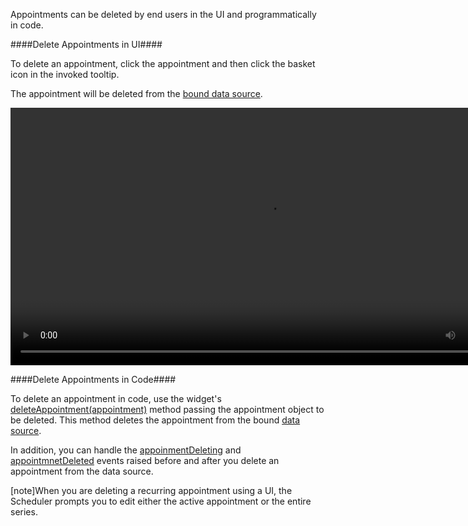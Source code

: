 Appointments can be deleted by end users in the UI and programmatically in code.

####Delete Appointments in UI####

To delete an appointment, click the appointment and then click the basket icon in the invoked tooltip. 

The appointment will be deleted from the [bound data source](/concepts/10%20UI%20Widgets/72%20Scheduler/20%20Appointments/010%20Provide%20a%20Data%20Source.md '/Documentation/Guide/UI_Widgets/Scheduler/Appointments/#Provide_a_Data_Source').

<div>
    <video width="824px" controls="yes">
        <source src="/Content/images/doc/16_1/UiWidgets/DeleteAppointment.mp4" type="video/mp4">
    </video>
</div>

####Delete Appointments in Code####

To delete an appointment in code, use the widget's [deleteAppointment(appointment)](/api-reference/10%20UI%20Widgets/dxScheduler/3%20Methods/deleteAppointment(appointment).md '/Documentation/ApiReference/UI_Widgets/dxScheduler/Methods/#deleteAppointmentappointment') method passing the appointment object to be deleted. This method deletes the appointment from the bound [data source](/concepts/10%20UI%20Widgets/72%20Scheduler/20%20Appointments/010%20Provide%20a%20Data%20Source.md '/Documentation/Guide/UI_Widgets/Scheduler/Appointments/#Provide_a_Data_Source').

In addition, you can handle the [appoinmentDeleting](/api-reference/10%20UI%20Widgets/dxScheduler/4%20Events/appointmentDeleting.md '/Documentation/ApiReference/UI_Widgets/dxScheduler/Events/#appointmentDeleting') and [appointmnetDeleted](/api-reference/10%20UI%20Widgets/dxScheduler/4%20Events/appointmentDeleted.md '/Documentation/ApiReference/UI_Widgets/dxScheduler/Events/#appointmentDeleted') events raised before and after you delete an appointment from the data source.

[note]When you are deleting a recurring appointment using a UI, the Scheduler prompts you to edit either the active appointment or the entire series.